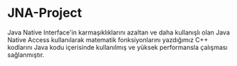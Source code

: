 # JNA-Project
Java Native Interface'in karmaşıklıklarını azaltan ve daha kullanışlı olan Java Native Access kullanılarak matematik fonksiyonlarını yazdığımız C++ kodlarını Java kodu içerisinde kullanılmış ve yüksek performansla çalışması sağlanmıştır.
